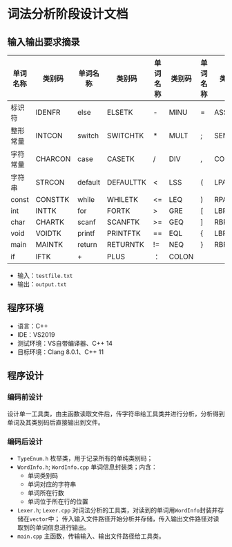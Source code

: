 # 词法分析阶段设计文档
## 输入输出要求摘录

| 单词名称 | 类别码 | 单词名称 | 类别码 | 单词名称 | 类别码 | 单词名称 | 类别码 |
| ---- | ---- | ---- | ---- | ---- | ---- | ---- | ---- |
| 标识符 | IDENFR | else | ELSETK | - | MINU | = | ASSIGN |
| 整形常量 | INTCON | switch | SWITCHTK | * | MULT | ; | SEMICN |
| 字符常量 | CHARCON | case | CASETK | / | DIV | , | COMMA |
| 字符串 | STRCON | default | DEFAULTTK | < | LSS | ( | LPARENT | 
| const | CONSTTK | while | WHILETK | <= | LEQ | ) | RPARENT |
| int | INTTK | for | FORTK | > | GRE | [ | LBRACK |
| char | CHARTK | scanf | SCANFTK | >= | GEQ | ] | RBRACK |
| void | VOIDTK | printf | PRINTFTK | == | EQL | { | LBRACE |
| main | MAINTK | return | RETURNTK | != | NEQ | } | RBRACE |
| if | IFTK | + | PLUS | ： | COLON | 


- 输入：`testfile.txt`
- 输出：`output.txt`

## 程序环境
- 语言：C++
- IDE：VS2019
- 测试环境：VS自带编译器、C++ 14
- 目标环境：Clang 8.0.1、C++ 11

## 程序设计
### 编码前设计
设计单一工具类，由主函数读取文件后，传字符串给工具类并进行分析，分析得到单词及其类别码后直接输出到文件。
### 编码后设计
- `TypeEnum.h`
    枚举类，用于记录所有的单纯类别码；
- `WordInfo.h`; `WordInfo.cpp`
    单词信息封装类；内含：
    + 单词类别码
    + 单词对应的字符串
    + 单词所在行数
    + 单词位于所在行的位置
- `Lexer.h`; `Lexer.cpp`
    对词法分析的工具类，对读到的单词用`WordInfo`封装并存储在`vector`中；
    传入输入文件路径开始分析并存储，传入输出文件路径对读取到的单词信息进行输出。
- `main.cpp`
    主函数，传输输入、输出文件路径给工具类。